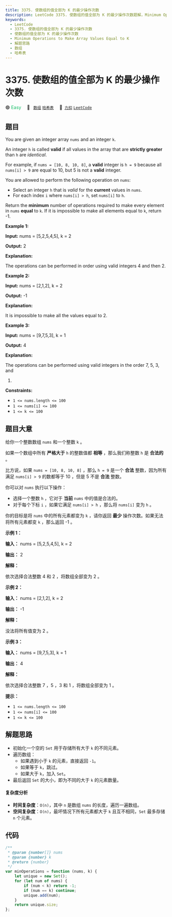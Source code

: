 ```yaml
---
title: 3375. 使数组的值全部为 K 的最少操作次数
description: LeetCode 3375. 使数组的值全部为 K 的最少操作次数题解，Minimum Operations to Make Array Values Equal to K，包含解题思路、复杂度分析以及完整的 JavaScript 代码实现。
keywords:
  - LeetCode
  - 3375. 使数组的值全部为 K 的最少操作次数
  - 使数组的值全部为 K 的最少操作次数
  - Minimum Operations to Make Array Values Equal to K
  - 解题思路
  - 数组
  - 哈希表
---
```


# 3375. 使数组的值全部为 K 的最少操作次数

🟢 <font color=#15bd66>Easy</font>&emsp; 🔖&ensp; [`数组`](/tag/array.md) [`哈希表`](/tag/hash-table.md)&emsp; 🔗&ensp;[`力扣`](https://leetcode.cn/problems/minimum-operations-to-make-array-values-equal-to-k) [`LeetCode`](https://leetcode.com/problems/minimum-operations-to-make-array-values-equal-to-k)

## 题目

You are given an integer array `nums` and an integer `k`.

An integer `h` is called **valid** if all values in the array that are
**strictly greater** than `h` are _identical_.

For example, if `nums = [10, 8, 10, 8]`, a **valid** integer is `h = 9`
because all `nums[i] > 9` are equal to 10, but 5 is not a **valid** integer.

You are allowed to perform the following operation on `nums`:

- Select an integer `h` that is _valid_ for the **current** values in `nums`.
- For each index `i` where `nums[i] > h`, set `nums[i]` to `h`.

Return the **minimum** number of operations required to make every element in
`nums` **equal** to `k`. If it is impossible to make all elements equal to
`k`, return -1.

**Example 1:**

**Input:** nums = [5,2,5,4,5], k = 2

**Output:** 2

**Explanation:**

The operations can be performed in order using valid integers 4 and then 2.

**Example 2:**

**Input:** nums = [2,1,2], k = 2

**Output:** -1

**Explanation:**

It is impossible to make all the values equal to 2.

**Example 3:**

**Input:** nums = [9,7,5,3], k = 1

**Output:** 4

**Explanation:**

The operations can be performed using valid integers in the order 7, 5, 3, and

1.

**Constraints:**

- `1 <= nums.length <= 100 `
- `1 <= nums[i] <= 100`
- `1 <= k <= 100`

## 题目大意

给你一个整数数组 `nums` 和一个整数 `k` 。

如果一个数组中所有 **严格大于** `h` 的整数值都 **相等** ，那么我们称整数 `h` 是 **合法的** 。

比方说，如果 `nums = [10, 8, 10, 8]` ，那么 `h = 9` 是一个 **合法** 整数，因为所有满足 `nums[i] > 9`
的数都等于 10 ，但是 5 不是 **合法** 整数。

你可以对 `nums` 执行以下操作：

- 选择一个整数 `h` ，它对于 **当前** `nums` 中的值是合法的。
- 对于每个下标 `i` ，如果它满足 `nums[i] > h` ，那么将 `nums[i]` 变为 `h` 。

你的目标是将 `nums` 中的所有元素都变为 `k` ，请你返回 **最少** 操作次数。如果无法将所有元素都变 `k` ，那么返回 -1 。

**示例 1：**

**输入：** nums = [5,2,5,4,5], k = 2

**输出：** 2

**解释：**

依次选择合法整数 4 和 2 ，将数组全部变为 2 。

**示例 2：**

**输入：** nums = [2,1,2], k = 2

**输出：** -1

**解释：**

没法将所有值变为 2 。

**示例 3：**

**输入：** nums = [9,7,5,3], k = 1

**输出：** 4

**解释：**

依次选择合法整数 7 ，5 ，3 和 1 ，将数组全部变为 1 。

**提示：**

- `1 <= nums.length <= 100 `
- `1 <= nums[i] <= 100`
- `1 <= k <= 100`

## 解题思路

- 初始化一个空的 `Set` 用于存储所有大于 `k` 的不同元素。
- 遍历数组：
  - 如果遇到小于 `k` 的元素，直接返回 `-1`。
  - 如果等于 `k`，跳过。
  - 如果大于 `k`，加入 `Set`。
- 最后返回 `Set` 的大小，即为不同的大于 `k` 的元素数量。

#### 复杂度分析

- **时间复杂度**：`O(n)`，其中 `n` 是数组 `nums` 的长度，遍历一遍数组。
- **空间复杂度**：`O(n)`，最坏情况下所有元素都大于 `k` 且互不相同，`Set` 最多存储 `n` 个元素。

## 代码

```javascript
/**
 * @param {number[]} nums
 * @param {number} k
 * @return {number}
 */
var minOperations = function (nums, k) {
	let unique = new Set();
	for (let num of nums) {
		if (num < k) return -1;
		if (num == k) continue;
		unique.add(num);
	}
	return unique.size;
};
```
